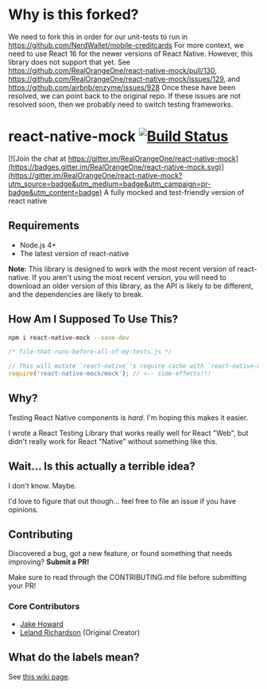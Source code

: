 # Why is this forked?
We need to fork this in order for our unit-tests to run in https://github.com/NerdWallet/mobile-creditcards
For more context, we need to use React 16 for the newer versions of React Native. However, this library does not support that yet.
See https://github.com/RealOrangeOne/react-native-mock/pull/130, https://github.com/RealOrangeOne/react-native-mock/issues/129, and https://github.com/airbnb/enzyme/issues/928
Once these have been resolved, we can point back to the original repo. If these issues are not resolved soon, then we probably need to switch testing frameworks.


# react-native-mock [![Build Status](https://travis-ci.org/RealOrangeOne/react-native-mock.svg?branch=master)](https://travis-ci.org/RealOrangeOne/react-native-mock)

[![Join the chat at https://gitter.im/RealOrangeOne/react-native-mock](https://badges.gitter.im/RealOrangeOne/react-native-mock.svg)](https://gitter.im/RealOrangeOne/react-native-mock?utm_source=badge&utm_medium=badge&utm_campaign=pr-badge&utm_content=badge)
A fully mocked and test-friendly version of react native

## Requirements
- Node.js 4+
- The latest version of react-native

__Note__: This library is designed to work with the most recent version of react-native. If you aren't using the most recent version, you will need to download an older version of this library, as the API is likely to be different, and the dependencies are likely to break.

## How Am I Supposed To Use This?

```bash
npm i react-native-mock --save-dev
```

```js
/* file-that-runs-before-all-of-my-tests.js */

// This will mutate `react-native`'s require cache with `react-native-mock`'s.
require('react-native-mock/mock'); // <-- side-effects!!!
```

## Why?

Testing React Native components is *hard*.  I'm hoping this makes it easier.

I wrote a React Testing Library that works really well for React "Web", but didn't really work for React "Native" without something like this.


## Wait... Is this actually a terrible idea?

I don't know. Maybe.

I'd love to figure that out though... feel free to file an issue if you have opinions.


## Contributing
Discovered a bug, got a new feature, or found something that needs improving? __Submit a PR!__

Make sure to read through the CONTRIBUTING.md file before submitting your PR!

### Core Contributors
- [Jake Howard](https://github.com/RealOrangeOne)
- [Leland Richardson](https://github.com/lelandrichardson) (Original Creator)

## What do the labels mean?
See [this wiki page](https://github.com/RealOrangeOne/react-native-mock/wiki/Labels---What-do-they-mean%3F).
